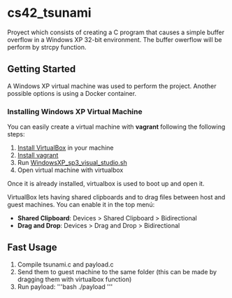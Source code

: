 # cs42_tsunami
Proyect which consists of creating a C program that causes a simple buffer overflow in a Windows XP 32-bit environment. The buffer owerflow will be perform by strcpy function.

## Getting Started
A Windows XP virtual machine was used to perform the project. Another possible options is using a Docker container.

### Installing Windows XP Virtual Machine 
You can easily create a virtual machine with **vagrant** following the following steps:
1. [Install VirtualBox](https://www.virtualbox.org/wiki/Downloads) in your machine
2. [Install vagrant](https://www.vagrantup.com/downloads)
3. Run [WindowsXP_sp3_visual_studio.sh](WindowsXP_sp3_visual_studio.sh)
4. Open virtual machine with virtualbox

Once it is already installed, virtualbox is used to boot up and open it.

VirtualBox lets having shared clipboards and to drag files between host and guest machines. You can enable it in the top menú:
- **Shared Clipboard**: Devices > Shared Clipboard > Bidirectional
- **Drag and Drop**: Devices > Drag and Drop > Bidirectional

## Fast Usage
1. Compile tsunami.c and payload.c
2. Send them to guest machine to the same folder (this can be made by dragging them with virtualbox function)
3. Run payload:
'''bash
./payload
'''
